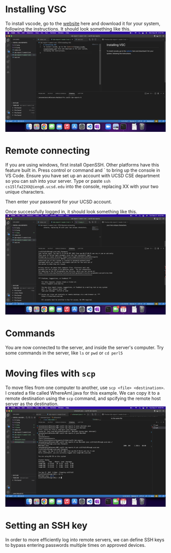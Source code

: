 # Installing VSC
To install vscode, go to the [website](https://code.visualstudio.com) here and download it for your system, following the instructions.
It should look something like this.
![example1](1-1.png)

# Remote connecting
If you are using windows, first install OpenSSH. Other platforms have this feature built in.
Press control or command and \` to bring up the console in VS Code.
Ensure you have set up an account with UCSD CSE department so you can ssh into your server.
Type or paste `ssh cs15lfa22XX@ieng6.ucsd.edu` into the console, replacing XX with your two unique characters.

Then enter your password for your UCSD account.

Once successfully logged in, it should look something like this.
![example2](1-2.png)

# Commands
You are now connected to the server, and inside the server's computer.
Try some commands in the server, like `ls` or `pwd` or `cd perl5`

# Moving files with `scp`
To move files from one computer to another, use `scp <file> <destination>`. I created a file called WhereAmI.java for this example. We can copy it to a remote destination using the `scp` command, and spcifying the remote host server as the destination.
![example3](1-3.png)

# Setting an SSH key
In order to more efficiently log into remote servers, we can define SSH keys to bypass entering passwords multiple times on approved devices.